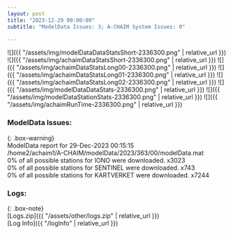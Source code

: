 ```yaml
---
layout: post
title: "2023-12-29 00:00:00"
subtitle: "ModelData Issues: 3; A-CHAIM System Issues: 0"

---
```


![]({{ "/assets/img/modelDataDataStatsShort-2336300.png" | relative_url }})
![]({{ "/assets/img/achaimDataStatsShort-2336300.png" | relative_url }})
![]({{ "/assets/img/achaimDataStatsLong00-2336300.png" | relative_url }})
![]({{ "/assets/img/achaimDataStatsLong01-2336300.png" | relative_url }})
![]({{ "/assets/img/achaimDataStatsLong02-2336300.png" | relative_url }})
![]({{ "/assets/img/modelDataDataStats-2336300.png" | relative_url }})
![]({{ "/assets/img/modelDataStationStats-2336300.png" | relative_url }})
![]({{ "/assets/img/achaimRunTime-2336300.png" | relative_url }})


### ModelData Issues:  
  
{: .box-warning}  
 ModelData report for 29-Dec-2023 00:15:15   
 /home2/achaim1/A-CHAIM/modelData/2023/363/00/modelData.mat   
 0% of all possible stations for IONO were downloaded. x3023   
 0% of all possible stations for SENTINEL were downloaded. x743   
 0% of all possible stations for KARTVERKET were downloaded. x7244   
  


### Logs:  
  
{: .box-note}  
[Logs.zip]({{ "/assets/other/logs.zip" | relative_url }})  
[Log Info]({{ "/logInfo" | relative_url }})  
